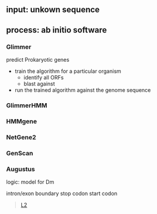 ## input: unkown sequence

## process: ab initio software
### Glimmer
predict Prokaryotic genes
- train the algorithm for a particular organism
	- identify all ORFs
	- blast against 
- run the trained algorithm against the genome sequence
### GlimmerHMM
### HMMgene
### NetGene2
### GenScan
### Augustus
logic: model for Dm

intron/exon boundary
stop codon
start codon

> [L2](https://learn-eu-central-1-prod-fleet01-xythos.s3-eu-central-1.amazonaws.com/5d1b15b77a8ac/6028078?response-content-disposition=inline%3B%20filename%2A%3DUTF-8%27%27bio2_lecture3_2020.pdf&response-content-type=application%2Fpdf&X-Amz-Algorithm=AWS4-HMAC-SHA256&X-Amz-Date=20200225T110706Z&X-Amz-SignedHeaders=host&X-Amz-Expires=21600&X-Amz-Credential=AKIAZH6WM4PLYI3L4QWN%2F20200225%2Feu-central-1%2Fs3%2Faws4_request&X-Amz-Signature=aa10a816e78cc63fe377edec1bf5dbff87481e2f2ce3aade4f563999e8240618)
<!--stackedit_data:
eyJoaXN0b3J5IjpbNzEwOTY1MDQzLC0xMjM1MjA2MTI3LC0xNj
M5ODEzMzExLDg2MTgyMDg0Nl19
-->